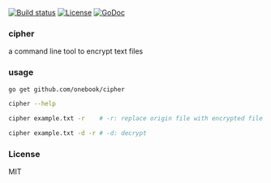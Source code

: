 [![Build status][travis-img]][travis-url]
[![License][license-img]][license-url]
[![GoDoc][doc-img]][doc-url]

### cipher
a command line tool to encrypt text files

### usage

```sh
go get github.com/onebook/cipher

cipher --help

cipher example.txt -r    # -r: replace origin file with encrypted file

cipher example.txt -d -r # -d: decrypt
```

### License
MIT

[travis-img]: https://img.shields.io/travis/onebook/cipher.svg?style=flat-square
[travis-url]: https://travis-ci.org/onebook/cipher
[license-img]: http://img.shields.io/badge/license-MIT-green.svg?style=flat-square
[license-url]: http://opensource.org/licenses/MIT
[doc-img]: http://img.shields.io/badge/GoDoc-reference-blue.svg?style=flat-square
[doc-url]: http://godoc.org/github.com/onebook/cipher
